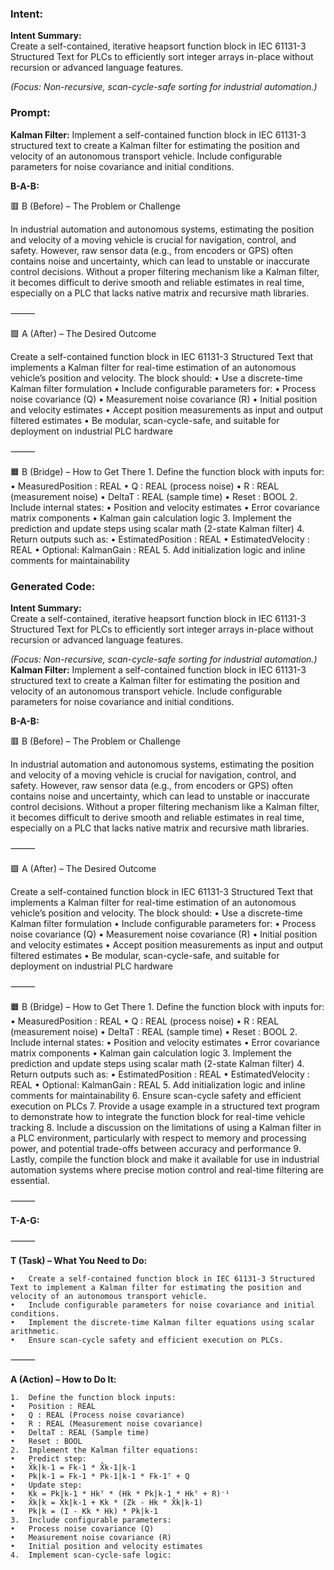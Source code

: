 ### Intent:
**Intent Summary:**  
Create a self-contained, iterative heapsort function block in IEC 61131-3 Structured Text for PLCs to efficiently sort integer arrays in-place without recursion or advanced language features.  

*(Focus: Non-recursive, scan-cycle-safe sorting for industrial automation.)*

### Prompt:
**Kalman Filter:**
Implement a self-contained function block in IEC 61131-3 structured text to create a Kalman filter for estimating the position and velocity of an autonomous transport vehicle. Include configurable parameters for noise covariance and initial conditions.

**B-A-B:**

🟥 B (Before) – The Problem or Challenge

In industrial automation and autonomous systems, estimating the position and velocity of a moving vehicle is crucial for navigation, control, and safety. However, raw sensor data (e.g., from encoders or GPS) often contains noise and uncertainty, which can lead to unstable or inaccurate control decisions. Without a proper filtering mechanism like a Kalman filter, it becomes difficult to derive smooth and reliable estimates in real time, especially on a PLC that lacks native matrix and recursive math libraries.

⸻

🟩 A (After) – The Desired Outcome

Create a self-contained function block in IEC 61131-3 Structured Text that implements a Kalman filter for real-time estimation of an autonomous vehicle’s position and velocity. The block should:
	•	Use a discrete-time Kalman filter formulation
	•	Include configurable parameters for:
	•	Process noise covariance (Q)
	•	Measurement noise covariance (R)
	•	Initial position and velocity estimates
	•	Accept position measurements as input and output filtered estimates
	•	Be modular, scan-cycle-safe, and suitable for deployment on industrial PLC hardware

⸻

🟧 B (Bridge) – How to Get There
	1.	Define the function block with inputs for:
	•	MeasuredPosition : REAL
	•	Q : REAL (process noise)
	•	R : REAL (measurement noise)
	•	DeltaT : REAL (sample time)
	•	Reset : BOOL
	2.	Include internal states:
	•	Position and velocity estimates
	•	Error covariance matrix components
	•	Kalman gain calculation logic
	3.	Implement the prediction and update steps using scalar math (2-state Kalman filter)
	4.	Return outputs such as:
	•	EstimatedPosition : REAL
	•	EstimatedVelocity : REAL
	•	Optional: KalmanGain : REAL
	5.	Add initialization logic and inline comments for maintainability

### Generated Code:
**Intent Summary:**  
Create a self-contained, iterative heapsort function block in IEC 61131-3 Structured Text for PLCs to efficiently sort integer arrays in-place without recursion or advanced language features.  

*(Focus: Non-recursive, scan-cycle-safe sorting for industrial automation.)*
**Kalman Filter:**
Implement a self-contained function block in IEC 61131-3 structured text to create a Kalman filter for estimating the position and velocity of an autonomous transport vehicle. Include configurable parameters for noise covariance and initial conditions.

**B-A-B:**

🟥 B (Before) – The Problem or Challenge

In industrial automation and autonomous systems, estimating the position and velocity of a moving vehicle is crucial for navigation, control, and safety. However, raw sensor data (e.g., from encoders or GPS) often contains noise and uncertainty, which can lead to unstable or inaccurate control decisions. Without a proper filtering mechanism like a Kalman filter, it becomes difficult to derive smooth and reliable estimates in real time, especially on a PLC that lacks native matrix and recursive math libraries.

⸻

🟩 A (After) – The Desired Outcome

Create a self-contained function block in IEC 61131-3 Structured Text that implements a Kalman filter for real-time estimation of an autonomous vehicle’s position and velocity. The block should:
	•	Use a discrete-time Kalman filter formulation
	•	Include configurable parameters for:
	•	Process noise covariance (Q)
	•	Measurement noise covariance (R)
	•	Initial position and velocity estimates
	•	Accept position measurements as input and output filtered estimates
	•	Be modular, scan-cycle-safe, and suitable for deployment on industrial PLC hardware

⸻

🟧 B (Bridge) – How to Get There
	1.	Define the function block with inputs for:
	•	MeasuredPosition : REAL
	•	Q : REAL (process noise)
	•	R : REAL (measurement noise)
	•	DeltaT : REAL (sample time)
	•	Reset : BOOL
	2.	Include internal states:
	•	Position and velocity estimates
	•	Error covariance matrix components
	•	Kalman gain calculation logic
	3.	Implement the prediction and update steps using scalar math (2-state Kalman filter)
	4.	Return outputs such as:
	•	EstimatedPosition : REAL
	•	EstimatedVelocity : REAL
	•	Optional: KalmanGain : REAL
	5.	Add initialization logic and inline comments for maintainability
	6.	Ensure scan-cycle safety and efficient execution on PLCs
	7.	Provide a usage example in a structured text program to demonstrate how to integrate the function block for real-time vehicle tracking
	8.	Include a discussion on the limitations of using a Kalman filter in a PLC environment, particularly with respect to memory and processing power, and potential trade-offs between accuracy and performance
	9.	Lastly, compile the function block and make it available for use in industrial automation systems where precise motion control and real-time filtering are essential.

⸻

**T-A-G:**

⸻

**T (Task) – What You Need to Do:**

	•	Create a self-contained function block in IEC 61131-3 Structured Text to implement a Kalman filter for estimating the position and velocity of an autonomous transport vehicle.
	•	Include configurable parameters for noise covariance and initial conditions.
	•	Implement the discrete-time Kalman filter equations using scalar arithmetic.
	•	Ensure scan-cycle safety and efficient execution on PLCs.

⸻

**A (Action) – How to Do It:**

	1.	Define the function block inputs:
	•	Position : REAL
	•	Q : REAL (Process noise covariance)
	•	R : REAL (Measurement noise covariance)
	•	DeltaT : REAL (Sample time)
	•	Reset : BOOL
	2.	Implement the Kalman filter equations:
	•	Predict step:
	•	X̂k|k-1 = Fk-1 * X̂k-1|k-1
	•	Pk|k-1 = Fk-1 * Pk-1|k-1 * Fk-1ᵀ + Q
	•	Update step:
	•	Kk = Pk|k-1 * Hkᵀ * (Hk * Pk|k-1 * Hkᵀ + R)⁻¹
	•	X̂k|k = X̂k|k-1 + Kk * (Zk - Hk * X̂k|k-1)
	•	Pk|k = (I - Kk * Hk) * Pk|k-1
	3.	Include configurable parameters:
	•	Process noise covariance (Q)
	•	Measurement noise covariance (R)
	•	Initial position and velocity estimates
	4.	Implement scan-cycle-safe logic:

